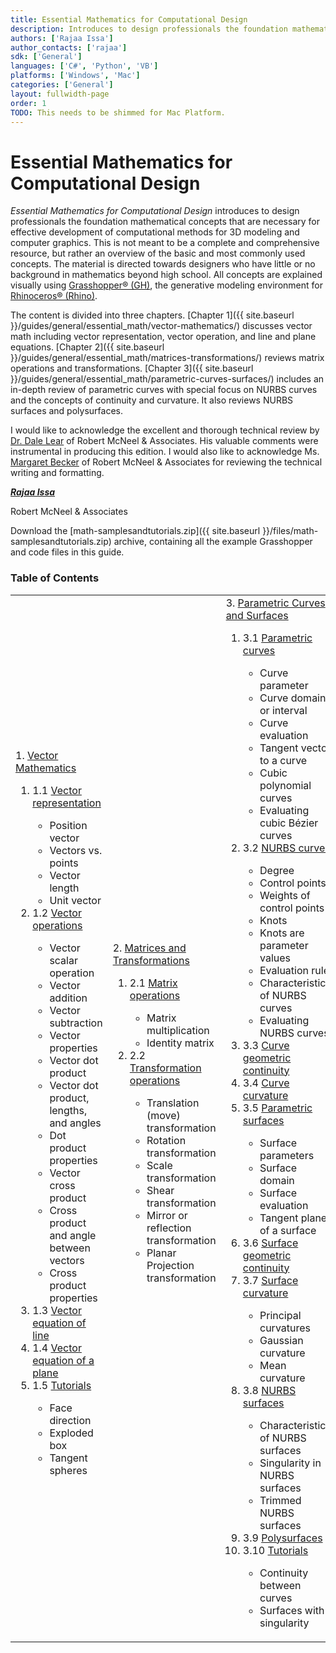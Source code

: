 ```yaml
---
title: Essential Mathematics for Computational Design
description: Introduces to design professionals the foundation mathematical concepts for effective development of computational 3D models.
authors: ['Rajaa Issa']
author_contacts: ['rajaa']
sdk: ['General']
languages: ['C#', 'Python', 'VB']
platforms: ['Windows', 'Mac']
categories: ['General']
layout: fullwidth-page
order: 1
TODO: This needs to be shimmed for Mac Platform.
---
```


# Essential Mathematics for Computational Design

*Essential Mathematics for Computational Design* introduces to design professionals the foundation mathematical concepts that are necessary for effective development of computational methods for 3D modeling and computer graphics. This is not meant to be a complete and comprehensive resource, but rather an overview of the basic and most commonly used concepts. The material is directed towards designers who have little or no background in mathematics beyond high school. All concepts are explained visually using [Grasshopper® (GH)](www.grasshopper3d.com), the generative modeling environment for [Rhinoceros® (Rhino)](www.rhino3d.com).  

The content is divided into three chapters. [Chapter 1]({{ site.baseurl }}/guides/general/essential_math/vector-mathematics/) discusses vector math including vector representation, vector operation, and line and plane equations. [Chapter 2]({{ site.baseurl }}/guides/general/essential_math/matrices-transformations/) reviews matrix operations and transformations. [Chapter 3]({{ site.baseurl }}/guides/general/essential_math/parametric-curves-surfaces/) includes an in-depth review of parametric curves with special focus on NURBS curves and the concepts of continuity and curvature.  It also reviews NURBS surfaces and polysurfaces.

I would like to acknowledge the excellent and thorough technical review by [Dr. Dale Lear](https://discourse.mcneel.com/u/dalelear/activity) of Robert McNeel & Associates. His valuable comments were instrumental in producing this edition. I would also like to acknowledge Ms. [Margaret Becker](https://discourse.mcneel.com/u/margaret/activity) of Robert McNeel & Associates for reviewing the technical writing and formatting.

***[Rajaa Issa](https://discourse.mcneel.com/users/rajaa/activity)***

Robert McNeel & Associates

Download the <a href="{{ site.baseurl }}/files/math-samplesandtutorials.zip.zip"><span class="glyphicon glyphicon-download"></span></a> [math-samplesandtutorials.zip]({{ site.baseurl }}/files/math-samplesandtutorials.zip) archive, containing all the example Grasshopper and code files in this guide.

### Table of Contents

<table id="math_table">  
<tbody>  
<tr>  
<td width="30%">  
  1. <a href="{{ site.baseurl }}/guides/general/essential_math/vector-mathematics/">Vector Mathematics</a>  
    <ol><li>1.1 <a href="{{ site.baseurl }}/guides/general/essential_math/vector-mathematics/#vector-representation">Vector representation</a></li>   
        <ul> <li>Position vector</li>  
        <li>Vectors vs. points</li>  
        <li>Vector length</li>  
        <li>Unit vector</li></ul>   
    <li>1.2 <a href="{{ site.baseurl }}/guides/general/essential_math/vector-mathematics/#vector-operations">Vector operations</a></li>   
        <ul><li>Vector scalar operation</li>  
      	<li>Vector addition</li>   
        <li>Vector subtraction</li>  
        <li>Vector properties</li>
        <li>Vector dot product</li>  
        <li>Vector dot product, lengths, and angles</li>   
        <li>Dot product properties</li>   
        <li>Vector cross product</li>  
        <li>Cross product and angle between vectors</li>   
        <li>Cross product properties</li></ul>  
   <li>1.3 <a href="{{ site.baseurl }}/guides/general/essential_math/vector-mathematics/#vector-equation-of-line">Vector equation of line</a></li>
   <li>1.4 <a href="{{ site.baseurl }}/guides/general/essential_math/vector-mathematics/#vector-equation-of-a-plane">Vector equation of a plane</a></li>  
   <li>1.5 <a href="{{ site.baseurl }}/guides/general/essential_math/vector-mathematics/#tutorials">Tutorials</a></li>  
      <ul><li>Face direction</li>  
        <li>Exploded box</li>
        <li>Tangent spheres</li></ul>  
    </ol>
</td>
<td width="30%">
      2. <a href="{{ site.baseurl }}/guides/general/essential_math/matrices-transformations/"> Matrices and Transformations</a>
    <ol><li>2.1 <a href="{{ site.baseurl }}/guides/general/essential_math/matrices-transformations/#matrix-operations">Matrix operations</a></li>
        <ul><li>Matrix multiplication</li>  
            <li>Identity matrix</li></ul>
    <li>2.2 <a href="{{ site.baseurl }}/guides/general/essential_math/matrices-transformations/#transformation-operations"> Transformation operations</a></li>
        <ul><li>Translation (move) transformation </li>  
            <li>Rotation transformation</li>   
            <li>Scale transformation</li>   
            <li>Shear transformation</li>   
            <li>Mirror or reflection transformation</li>   
            <li>Planar Projection transformation</li></ul>
    </ol>			
</td>
<td>
      3. <a href="{{ site.baseurl }}/guides/general/essential_math/parametric-curves-surfaces/"> Parametric Curves and Surfaces</a>
    <ol><li>3.1 <a href="{{ site.baseurl }}/guides/general/essential_math/parametric-curves-surfaces/#parametric-curves">Parametric curves</a></li>    
        <ul><li>Curve parameter</li>    
            <li>Curve domain or interval</li>    
            <li>Curve evaluation</li>    
            <li>Tangent vector to a curve</li>    
            <li>Cubic polynomial curves</li>    
            <li>Evaluating cubic Bézier curves</li></ul>    
    <li>3.2 <a href="{{ site.baseurl }}/guides/general/essential_math/parametric-curves-surfaces/#nurbs-curves">NURBS curves</a></li>
        <ul><li>Degree</li>  
            <li>Control points</li>  
            <li>Weights of control points</li>  
            <li>Knots</li>  
            <li>Knots are parameter values</li>  
            <li>Evaluation rule</li>  
            <li>Characteristics of NURBS curves</li>  
            <li>Evaluating NURBS curves</li></ul>  
    <li>3.3 <a href="{{ site.baseurl }}/guides/general/essential_math/parametric-curves-surfaces/#curve-geometric-continuity">Curve geometric continuity</a></li>   
    <li>3.4 <a href="{{ site.baseurl }}/guides/general/essential_math/parametric-curves-surfaces/#curve-curvature">Curve curvature</a></li>   
    <li>3.5 <a href="{{ site.baseurl }}/guides/general/essential_math/parametric-curves-surfaces/#parametric-surfaces">Parametric surfaces</a></li>   
        <ul><li>Surface parameters</li>   
            <li>Surface domain</li>   
            <li>Surface evaluation</li>   
            <li>Tangent plane of a surface</li></ul>  
    <li>3.6 <a href="{{ site.baseurl }}/guides/general/essential_math/parametric-curves-surfaces/#surface-geometric-continuity">Surface geometric continuity</a></li>     
    <li>3.7 <a href="{{ site.baseurl }}/guides/general/essential_math/parametric-curves-surfaces/#surface-curvature">Surface curvature</a></li>     
        <ul><li>Principal curvatures</li>   
            <li>Gaussian curvature</li>   
            <li>Mean curvature</li></ul>   
    <li>3.8 <a href="{{ site.baseurl }}/guides/general/essential_math/parametric-curves-surfaces/#nurbs-surfaces">NURBS surfaces</a></li>     
        <ul><li>Characteristics of NURBS surfaces</li>   
            <li>Singularity in NURBS surfaces</li>   
            <li>Trimmed NURBS surfaces</li></ul>   
    <li>3.9 <a href="{{ site.baseurl }}/guides/general/essential_math/parametric-curves-surfaces/#polysurfaces">Polysurfaces</a></li>     
    <li>3.10 <a href="{{ site.baseurl }}/guides/general/essential_math/parametric-curves-surfaces/#tutorials">Tutorials</a></li>     
        <ul><li>Continuity between curves</li>   
            <li>Surfaces with singularity</li></ul>
    </ol>			
</td>
</tr>
</tbody>
</table>
